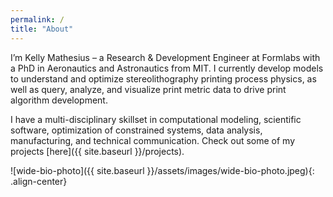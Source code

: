 ```yaml
---
permalink: /
title: "About"
---
```


I’m Kelly Mathesius – a Research & Development Engineer at Formlabs with a PhD in Aeronautics and Astronautics from MIT. I currently develop models to understand and optimize stereolithography printing process physics, as well as query, analyze, and visualize print metric data to drive print algorithm development. 

I have a multi-disciplinary skillset in computational modeling, scientific software, optimization of constrained systems, data analysis, manufacturing, and technical communication. Check out some of my projects [here]({{ site.baseurl }}/projects).

![wide-bio-photo]({{ site.baseurl }}/assets/images/wide-bio-photo.jpeg){: .align-center}
